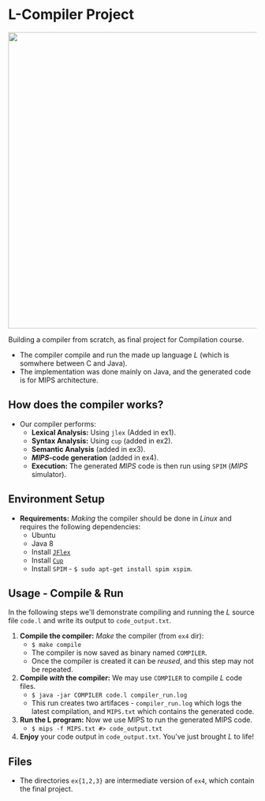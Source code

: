 # L-Compiler Project
<img src="https://user-images.githubusercontent.com/63508603/169641115-43e457d6-6dd5-48ae-ab7e-d8018e1e6fe9.png" width=600>

Building a compiler from scratch, as final project for Compilation course.
- The compiler compile and run the made up language *L* (which is somwhere between C and Java).
- The implementation was done mainly on Java, and the generated code is for MIPS architecture.

## How does the compiler works?
- Our compiler performs: 
  - **Lexical Analysis:** Using `jlex` (Added in ex1).
  - **Syntax Analysis:** Using `cup` (added in ex2).
  - **Semantic Analysis** (added in ex3).
  - ***MIPS*-code generation** (added in ex4).   
  - **Execution:** The generated *MIPS* code is then run using `SPIM` (*MIPS* simulator).

## Environment Setup
- **Requirements:** *Making* the compiler should be done in *Linux* and requires the following dependencies:
  - Ubuntu
  - Java 8
  - Install [`JFlex`](https://jflex.de/)
  - Install [`Cup`](http://www2.cs.tum.edu/projects/cup/)
  - Install `SPIM` - `$ sudo apt-get install spim xspim`.

## Usage - Compile & Run
In the following steps we'll demonstrate compiling and running the *L* source file `code.l` and write its output to `code_output.txt`.
1. **Compile the compiler:** *Make* the compiler (from `ex4` dir):
   - ``$ make compile``
   - The compiler is now saved as binary named `COMPILER`.
   - Once the compiler is created it can be *reused*, and this step may not be repeated.
2. **Compile *with* the compiler:**  We may use `COMPILER` to compile *L* code files.
   - `$ java -jar COMPILER code.l compiler_run.log`
   - This run creates two artifaces - `compiler_run.log` which logs the latest compilation, and `MIPS.txt` which contains the generated code. 
3. **Run the L program:** Now we use MIPS to run the generated MIPS code.
   - `$ mips -f MIPS.txt #> code_output.txt`
4. **Enjoy** your code output in `code_output.txt`. You've just brought *L* to life!

## Files
- The directories `ex{1,2,3}` are intermediate version of `ex4`, which contain the final project.

